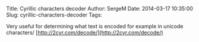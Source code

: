 Title: Cyrillic characters decoder
Author: SergeM
Date: 2014-03-17 10:35:00
Slug: cyrillic-characters-decoder
Tags: 

Very useful for determining what text is encoded for example in unicode characters/
[http://2cyr.com/decode/](http://2cyr.com/decode/)

